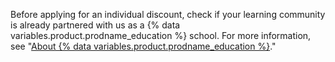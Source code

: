 Before applying for an individual discount, check if your learning community is already partnered with us as a {% data variables.product.prodname_education %} school. For more information, see "[About {% data variables.product.prodname_education %}](/education/explore-the-benefits-of-teaching-and-learning-with-github-education/about-github-education)."
